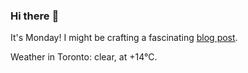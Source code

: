 ### Hi there :wave:

It's Monday! I might be crafting a fascinating [blog post](https://www.benjaminwuethrich.dev).

Weather in Toronto: clear, at +14°C.
